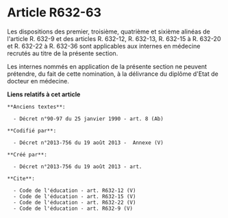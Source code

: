 # Article R632-63

Les dispositions des premier, troisième, quatrième et sixième alinéas de l'article R. 632-9 et des articles R. 632-12, R.
632-13, R. 632-15 à R. 632-20 et R. 632-22 à R. 632-36 sont applicables aux internes en médecine recrutés au titre de la
présente section. 

Les internes nommés en application de la présente section ne peuvent prétendre, du fait de cette nomination, à la délivrance
du diplôme d'Etat de docteur en médecine.

**Liens relatifs à cet article**

	**Anciens textes**:

	  - Décret n°90-97 du 25 janvier 1990 - art. 8 (Ab)

	**Codifié par**:

	  - Décret n°2013-756 du 19 août 2013 -  Annexe (V)

	**Créé par**:

	  - Décret n°2013-756 du 19 août 2013 - art.

	**Cite**:

	  - Code de l'éducation - art. R632-12 (V)
	  - Code de l'éducation - art. R632-15 (V)
	  - Code de l'éducation - art. R632-22 (V)
	  - Code de l'éducation - art. R632-9 (V)
